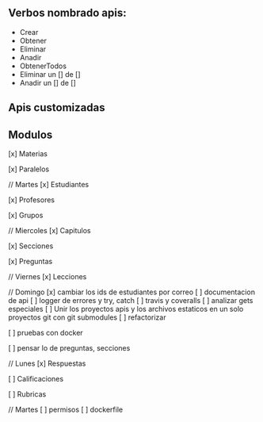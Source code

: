 ## Verbos nombrado apis:
* Crear
* Obtener
* Eliminar
* Anadir
* ObtenerTodos
* Eliminar un [] de  []
* Anadir un [] de []


## Apis customizadas

<!-- 	* Obtener la leccion que esta dando el estudiante
	router.get('/leccion/datos_leccion', authApi.estudiante,EstudiantesController.leccionDatos)

	 * Toma el codigo y devuelve los parametros para validar su estado en la leccion
	router.get('/tomar_leccion/:codigo_leccion', authApi.estudiante, EstudiantesController.tomarLeccion)

	router.put('/calificar/leccion/:id_leccion/estudiante/:id_estudiante', authApi.profesor, EstudiantesController.calificarLeccion)

-->

## Modulos

[x] Materias

[x] Paralelos

// Martes
[x] Estudiantes

[x] Profesores

[x] Grupos

// Miercoles
[x] Capitulos

[x] Secciones

[x] Preguntas

// Viernes
[x] Lecciones

// Domingo
[x] cambiar los ids de estudiantes por correo
[ ] documentacion de api
[ ] logger de errores y try, catch
[ ] travis y coveralls
[ ] analizar gets especiales
[ ] Unir los proyectos apis y los archivos estaticos en un solo proyectos git con git submodules
[ ] refactorizar

[ ] pruebas con docker

[ ] pensar lo de preguntas, secciones



// Lunes
[x] Respuestas

[ ] Calificaciones

[ ] Rubricas

// Martes
[ ] permisos
[ ] dockerfile